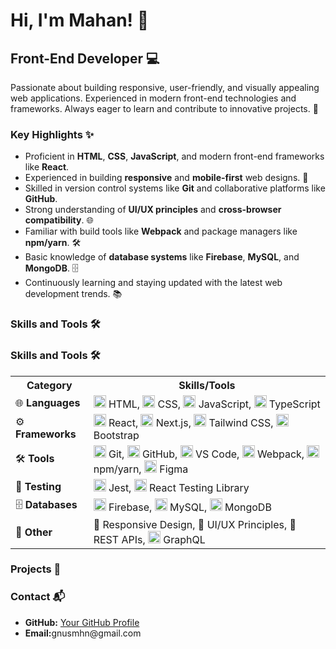 <h1>Hi, I'm Mahan! 👋</h1>
<h2>Front-End Developer 💻</h2>
<p>Passionate about building responsive, user-friendly, and visually appealing web applications. Experienced in modern front-end technologies and frameworks. Always eager to learn and contribute to innovative projects. 🚀</p>

<h3>Key Highlights ✨</h3>
<ul>
  <li>Proficient in <strong>HTML</strong>, <strong>CSS</strong>, <strong>JavaScript</strong>, and modern front-end frameworks like <strong>React</strong>.</li>
  <li>Experienced in building <strong>responsive</strong> and <strong>mobile-first</strong> web designs. 📱</li>
  <li>Skilled in version control systems like <strong>Git</strong> and collaborative platforms like <strong>GitHub</strong>.</li>
  <li>Strong understanding of <strong>UI/UX principles</strong> and <strong>cross-browser compatibility</strong>. 🌐</li>
  <li>Familiar with build tools like <strong>Webpack</strong> and package managers like <strong>npm/yarn</strong>. 🛠️</li>
  <li>Basic knowledge of <strong>database systems</strong> like <strong>Firebase</strong>, <strong>MySQL</strong>, and <strong>MongoDB</strong>. 🗄️</li>
  <li>Continuously learning and staying updated with the latest web development trends. 📚</li>
</ul>

<h3>Skills and Tools 🛠️</h3>
<h3>Skills and Tools 🛠️</h3>

<table>
  <tr>
    <th>Category</th>
    <th>Skills/Tools</th>
  </tr>
  <tr>
    <td>🌐 <strong>Languages</strong></td>
    <td>
      <img src="https://simpleicons.org/icons/html5.svg" alt="HTML" width="20"/> HTML,
      <img src="https://simpleicons.org/icons/css3.svg" alt="CSS" width="20"/> CSS,
      <img src="https://simpleicons.org/icons/javascript.svg" alt="JavaScript" width="20"/> JavaScript,
      <img src="https://simpleicons.org/icons/typescript.svg" alt="TypeScript" width="20"/> TypeScript
    </td>
  </tr>
  <tr>
    <td>⚙️ <strong>Frameworks</strong></td>
    <td>
      <img src="https://simpleicons.org/icons/react.svg" alt="React" width="20"/> React,
      <img src="https://simpleicons.org/icons/nextdotjs.svg" alt="Next.js" width="20"/> Next.js,
      <img src="https://simpleicons.org/icons/tailwindcss.svg" alt="Tailwind CSS" width="20"/> Tailwind CSS,
      <img src="https://simpleicons.org/icons/bootstrap.svg" alt="Bootstrap" width="20"/> Bootstrap
    </td>
  </tr>
  <tr>
    <td>🛠️ <strong>Tools</strong></td>
    <td>
      <img src="https://simpleicons.org/icons/git.svg" alt="Git" width="20"/> Git,
      <img src="https://simpleicons.org/icons/github.svg" alt="GitHub" width="20"/> GitHub,
      <img src="https://simpleicons.org/icons/visualstudiocode.svg" alt="VS Code" width="20"/> VS Code,
      <img src="https://simpleicons.org/icons/webpack.svg" alt="Webpack" width="20"/> Webpack,
      <img src="https://simpleicons.org/icons/npm.svg" alt="npm" width="20"/> npm/yarn,
      <img src="https://simpleicons.org/icons/figma.svg" alt="Figma" width="20"/> Figma
    </td>
  </tr>
  <tr>
    <td>🧪 <strong>Testing</strong></td>
    <td>
      <img src="https://simpleicons.org/icons/jest.svg" alt="Jest" width="20"/> Jest,
      <img src="https://simpleicons.org/icons/testinglibrary.svg" alt="React Testing Library" width="20"/> React Testing Library
    </td>
  </tr>
  <tr>
    <td>🗄️ <strong>Databases</strong></td>
    <td>
      <img src="https://simpleicons.org/icons/firebase.svg" alt="Firebase" width="20"/> Firebase,
      <img src="https://simpleicons.org/icons/mysql.svg" alt="MySQL" width="20"/> MySQL,
      <img src="https://simpleicons.org/icons/mongodb.svg" alt="MongoDB" width="20"/> MongoDB
    </td>
  </tr>
  <tr>
    <td>🎨 <strong>Other</strong></td>
    <td>
      📱 Responsive Design, 🎨 UI/UX Principles, 🔗 REST APIs,
      <img src="https://simpleicons.org/icons/graphql.svg" alt="GraphQL" width="20"/> GraphQL
    </td>
  </tr>
</table>


<h3>Projects 🚀</h3>


<h3>Contact 📬</h3>
<ul>
  <li><strong>GitHub:</strong> <a href="https://github.com/mhngenius">Your GitHub Profile</a></li>
  <li><strong>Email:</strong>gnusmhn@gmail.com</li>
</ul>
